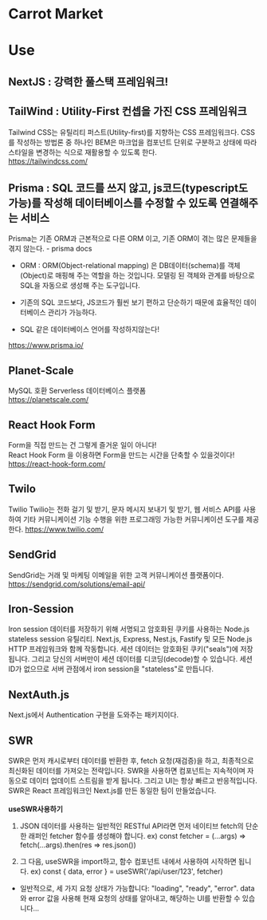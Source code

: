 # Carrot Market

# Use

## NextJS : 강력한 풀스택 프레임워크!

## TailWind : Utility-First 컨셉을 가진 CSS 프레임워크

Tailwind CSS는 유틸리티 퍼스트(Utility-first)를 지향하는 CSS 프레임워크다. CSS를 작성하는 방법론 중 하나인 BEM은 마크업을 컴포넌트 단위로 구분하고 상태에 따라 스타일을 변경하는 식으로 재활용할 수 있도록 한다. <br>
https://tailwindcss.com/

## Prisma : SQL 코드를 쓰지 않고, js코드(typescript도 가능)를 작성해 데이터베이스를 수정할 수 있도록 연결해주는 서비스

Prisma는 기존 ORM과 근본적으로 다른 ORM 이고,
기존 ORM이 겪는 많은 문제들을 겪지 않는다. - prisma docs

- ORM : ORM(Object-relational mapping) 은 DB데이터(schema)를 객체(Object)로 매핑해 주는 역할을 하는 것입니다. 모델링 된 객체와 관계를 바탕으로 SQL을 자동으로 생성해 주는 도구입니다.

- 기존의 SQL 코드보다, JS코드가 훨씬 보기 편하고 단순하기 때문에 효율적인 데이터베이스 관리가 가능하다.

- SQL 같은 데이터베이스 언어를 작성하지않는다!

https://www.prisma.io/

## Planet-Scale

MySQL 호환 Serverless 데이터베이스 플랫폼 <br>
https://planetscale.com/

## React Hook Form

Form을 직접 만드는 건 그렇게 즐거운 일이 아니다! <br>
React Hook Form 을 이용하면 Form을 만드는 시간을 단축할 수 있을것이다! <br>
https://react-hook-form.com/

## Twilo

Twilio
Twilio는 전화 걸기 및 받기, 문자 메시지 보내기 및 받기, 웹 서비스 API를 사용하여 기타 커뮤니케이션 기능 수행을 위한 프로그래밍 가능한 커뮤니케이션 도구를 제공한다.
https://www.twilio.com/

## SendGrid

SendGrid는 거래 및 마케팅 이메일을 위한 고객 커뮤니케이션 플랫폼이다.
<br>
https://sendgrid.com/solutions/email-api/

## Iron-Session

Iron session
데이터를 저장하기 위해 서명되고 암호화된 쿠키를 사용하는 Node.js stateless session 유틸리티.
Next.js, Express, Nest.js, Fastify 및 모든 Node.js HTTP 프레임워크와 함께 작동합니다. 세션 데이터는 암호화된 쿠키("seals")에 저장됩니다. 그리고 당신의 서버만이 세션 데이터를 디코딩(decode)할 수 있습니다. 세션 ID가 없으므로 서버 관점에서 iron session을 "stateless"로 만듭니다.

## NextAuth.js

Next.js에서 Authentication 구현을 도와주는 패키지이다.

## SWR

SWR은 먼저 캐시로부터 데이터를 반환한 후, fetch 요청(재검증)을 하고, 최종적으로 최신화된 데이터를 가져오는 전략입니다. SWR을 사용하면 컴포넌트는 지속적이며 자동으로 데이터 업데이트 스트림을 받게 됩니다. 그리고 UI는 항상 빠르고 반응적입니다.
SWR은 React 프레임워크인 Next.js를 만든 동일한 팀이 만들었습니다.
<br><br>
<strong>useSWR사용하기</strong>

1. JSON 데이터를 사용하는 일반적인 RESTful API라면 먼저 네이티브 fetch의 단순한 래퍼인 fetcher 함수를 생성해야 합니다.
   ex) const fetcher = (...args) => fetch(...args).then(res => res.json())

2. 그 다음, useSWR을 import하고, 함수 컴포넌트 내에서 사용하여 시작하면 됩니다.
   ex) const { data, error } = useSWR('/api/user/123', fetcher)

- 일반적으로, 세 가지 요청 상태가 가능합니다: "loading", "ready", "error". data와 error 값을 사용해 현재 요청의 상태를 알아내고, 해당하는 UI를 반환할 수 있습니다...
